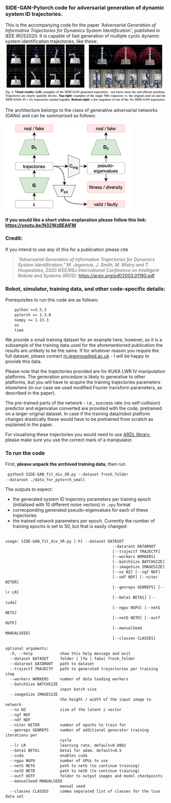 ### SIDE-GAN-Pytorch code for adversarial generation of dynamic system ID trajectories.

This is the accompanying code for the paper _'Adversarial Generation of Informative Trajectories for Dynamics System Identification'_, published in IEEE iROS2020.
It is capable of fast generation of multiple cyclic dynamic system identification trajectories, like these:
![visual trajectories](./pictures/SIDE-GAN_pictures.png)

The architecture belongs to the class of generative adversarial networks (GANs) and can be summarised as follows:

<img src="./pictures/side-gan-scheme.png" alt="drawing" width="400"/>

**If you would like a short video-explanation please follow this link: https://youtu.be/N32WzBEAIFM**

### Credit:

If you intend to use any of this for a publication please cite 
> _"Adversarial Generation of Informative Trajectories for Dynamics System Identification," M. Jegorova, J. Smith, M. Mistry and T. Hospedales, 2020 IEEE/RSJ International Conference on Intelligent Robots and Systems (IROS)._
https://arxiv.org/pdf/2003.01190.pdf



### Robot, simulator, training data, and other code-specific details:
Prerequisites to run this code are as follows:
```  
    python >=3.5.3  
    pytorch >= 1.3.0  
    numpy >= 1.13.3  
    os
    time
```


We provide a small training dataset for an example here, however, as it is a subsample of the training data used for the aforementioned publication the results are unlikely to be the same. If for whatever reason you require the full dataset, please contact m.jegorova@ed.ac.uk - I will be happy to provide this data.

Please note that the trajectories provided are for KUKA LWR IV manipulation platforms. The generation procedure is likely to generalise to other platforms, but you will have to acquire the training trajectories parameters elsewhere (in our case we used modified Fourier transform parameters, as described in the paper). 

The pre-trained parts of the network - i.e., success rate (no self-collision) predictor and eigenvalue converted are provided with the code, pretrained on a larger original dataset. In case if the training data/robot platform changes drastically these would have to be pretrained from scratch as explained in the paper.

For visualising these trajectories you would need to use [ARDL library](https://github.com/smithjoshua001/ARDL), please make sure you use the correct mark of a manipulator.

### To run the code
First, **please unpack the archived training data**, then run

<code> python3 SIDE-GAN_fit_div_SR.py --dataset fresh_folder --dataroot ./data_for_pytorch_small </code>

The outputs to expect:
* the generated system ID trajectory parameters per training epoch (initialised with 10 different noise vectors) in `.npy` format
* correcponding generated pseudo-eigenvalues for each of these trajectories 
* the trained network parameters per epoch.
Currently the number of training epochs is set to 50, but that is easily changed:

```
  
usage: SIDE-GAN_fit_div_SR.py [-h] --dataset DATASET
                                               --dataroot DATAROOT
                                               [--trajectf TRAJECTF]
                                               [--workers WORKERS]
                                               [--batchSize BATCHSIZE]
                                               [--imageSize IMAGESIZE]
                                               [--nz NZ] [--ngf NGF]
                                               [--ndf NDF] [--niter NITER]
                                               [--genreps GENREPS] [--lr LR]
                                               [--beta1 BETA1] [--cuda]
                                               [--ngpu NGPU] [--netG NETG]
                                               [--netD NETD] [--outf OUTF]
                                               [--manualSeed MANUALSEED]
                                               [--classes CLASSES]

optional arguments:
  -h, --help            show this help message and exit
  --dataset DATASET     folder | lfw | fake| fresh_folder
  --dataroot DATAROOT   path to dataset
  --trajectf TRAJECTF   path to generated trajectories per training step
  --workers WORKERS     number of data loading workers
  --batchSize BATCHSIZE
                        input batch size
  --imageSize IMAGESIZE
                        the height / width of the input image to network
  --nz NZ               size of the latent z vector
  --ngf NGF
  --ndf NDF
  --niter NITER         number of epochs to train for
  --genreps GENREPS     number of additional generator training iterations per
                        cycle
  --lr LR               learning rate, default=0.0002
  --beta1 BETA1         beta1 for adam. default=0.5
  --cuda                enables cuda
  --ngpu NGPU           number of GPUs to use
  --netG NETG           path to netG (to continue training)
  --netD NETD           path to netD (to continue training)
  --outf OUTF           folder to output images and model checkpoints
  --manualSeed MANUALSEED
                        manual seed
  --classes CLASSES     comma separated list of classes for the lsun data set
```

